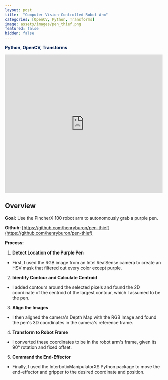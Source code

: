```yaml
---
layout: post
title:  "Computer Vision-Controlled Robot Arm"
categories: [OpenCV, Python, Transforms]
image: assets/images/pen_thief.png
featured: false
hidden: false
---
```


**<span style="color:rgb(0, 30, 80)">Python, OpenCV, Transforms</span>**

<iframe width="100%" height="441" src="https://www.youtube.com/embed/pturk2xscaA?si=CLWhMrOFVhrZ33sk" title="YouTube video player" frameborder="0" allow="accelerometer; autoplay; clipboard-write; encrypted-media; gyroscope; picture-in-picture; web-share" allowfullscreen></iframe>

## Overview

**Goal:** Use the PincherX 100 robot arm to autonomously grab a purple pen.

**Github:** [https://github.com/henryburon/pen-thief](https://github.com/henryburon/pen-thief)

**Process:**

1. **Detect Location of the Purple Pen**
* First, I used the RGB image from an Intel RealSense camera to create an HSV mask that filtered out every color except purple.
2. **Identify Contour and Calculate Centroid**
* I added contours around the selected pixels and found the 2D coordinate of the centroid of the largest contour, which I assumed to be the pen.
3. **Align the Images**
* I then aligned the camera's Depth Map with the RGB Image and found the pen's 3D coordinates in the camera's reference frame.
4. **Transform to Robot Frame**
* I converted these coordinates to be in the robot arm's frame, given its 90&deg; rotation and fixed offset.
5. **Command the End-Effector**
* Finally, I used the InterbotixManipulatorXS Python package to move the end-effector and gripper to the desired coordinate and position.